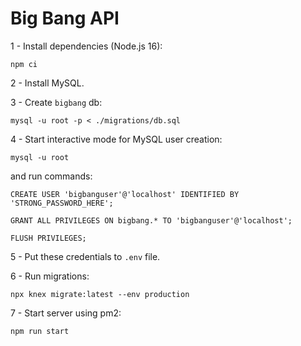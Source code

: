# Big Bang API

1 - Install dependencies (Node.js 16):

`npm ci`

2 - Install MySQL.

3 - Create `bigbang` db:
  
`mysql -u root -p < ./migrations/db.sql`

4 - Start interactive mode for MySQL user creation:

`mysql -u root`

and run commands:

`CREATE USER 'bigbanguser'@'localhost' IDENTIFIED BY 'STRONG_PASSWORD_HERE';`

`GRANT ALL PRIVILEGES ON bigbang.* TO 'bigbanguser'@'localhost';`

`FLUSH PRIVILEGES;`

5 - Put these credentials to `.env` file.

6 - Run migrations:

`npx knex migrate:latest --env production`

7 - Start server using pm2:

`npm run start`

